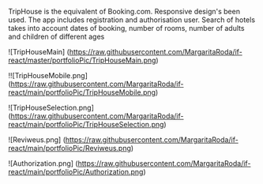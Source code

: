 TripHouse is the equivalent of Booking.com. Responsive design's been used.
The app includes registration and authorisation user. 
Search of hotels takes into account dates of booking, number of rooms, number of adults and children of different ages

![TripHouseMain] (https://raw.githubusercontent.com/MargaritaRoda/if-react/master/portfolioPic/TripHouseMain.png)

!![TripHouseMobile.png] (https://raw.githubusercontent.com/MargaritaRoda/if-react/main/portfolioPic/TripHouseMobile.png)

![TripHouseSelection.png] (https://raw.githubusercontent.com/MargaritaRoda/if-react/main/portfolioPic/TripHouseSelection.png)

![Reviweus.png] (https://raw.githubusercontent.com/MargaritaRoda/if-react/main/portfolioPic/Reviweus.png)

![Authorization.png] (https://raw.githubusercontent.com/MargaritaRoda/if-react/main/portfolioPic/Authorization.png)